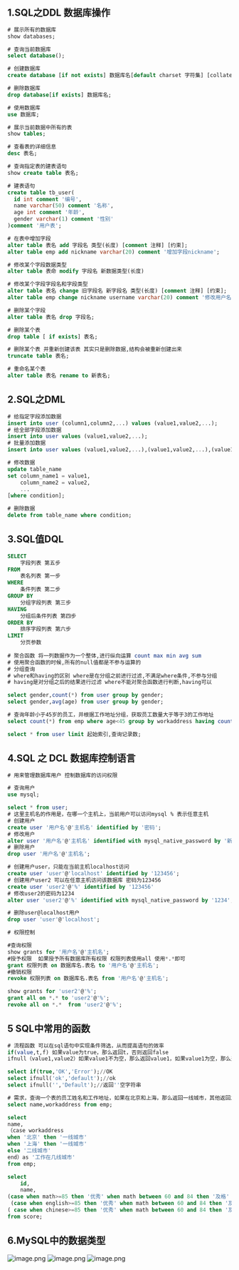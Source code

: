 ## 1.SQL之DDL 数据库操作
```sql
# 展示所有的数据库
show databases;

# 查询当前数据库
select database();

# 创建数据库
create database [if not exists] 数据库名[default charset 字符集] [collate 排序规则];

# 删除数据库
drop database[if exists] 数据库名;

# 使用数据库
use 数据库;

# 展示当前数据中所有的表
show tables;

# 查看表的详细信息
desc 表名;

# 查询指定表的建表语句
show create table 表名; 

# 建表语句
create table tb_user(
  id int comment '编号',
  name varchar(50) comment '名称',
  age int comment '年龄',
  gender varchar(1) comment '性别'
)comment '用户表';

# 在表中增加字段
alter table 表名 add 字段名 类型(长度) [comment 注释] [约束];
alter table emp add nickname varchar(20) comment '增加字段nickname';

# 修改某个字段数据类型
alter table 表命 modify 字段名 新数据类型(长度)

# 修改某个字段字段名和字段类型
alter table 表名 change 旧字段名 新字段名 类型(长度) [comment 注释] [约束];
alter table emp change nickname username varchar(20) comment '修改用户名及数据长度';

# 删除某个字段
alter table 表名 drop 字段名;

# 删除某个表
drop table [ if exists] 表名;

# 删除某个表 并重新创建该表 其实只是删除数据,结构会被重新创建出来
truncate table 表名;

# 重命名某个表
alter table 表名 rename to 新表名;

```
## 2.SQL之DML
```sql
# 给指定字段添加数据
insert into user (column1,column2,...) values (value1,value2,...);
# 给全部字段添加数据
insert into user values (value1,value2,...);
# 批量添加数据
insert into user values (value1,value2,...),(value1,value2,...),(value1,value2,...);

# 修改数据
update table_name
set column_name1 = value1,
    column_name2 = value2,
    ...
[where condition]; 

# 删除数据
delete from table_name where condition;
```
## 3.SQL值DQL 
```sql
SELECT
    字段列表 第五步
FROM
    表名列表 第一步
WHERE 
    条件列表 第二步
GROUP BY 
    分组字段列表 第三步
HAVING
    分组后条件列表 第四步
ORDER BY
    排序字段列表 第六步
LIMIT
    分页参数
    
# 聚合函数 将一列数据作为一个整体,进行纵向运算 count max min avg sum
# 使用聚合函数的时候,所有的null值都是不参与运算的
# 分组查询 
# where和having的区别 where是在分组之前进行过滤,不满足where条件,不参与分组
# having是对分组之后的结果进行过滤 where不能对聚合函数进行判断,having可以

select gender,count(*) from user group by gender;
select gender,avg(age) from user group by gender;

# 查询年龄小于45岁的员工，并根据工作地址分组，获取员工数量大于等于3的工作地址
select count(*) from emp where age<45 group by workaddress having count(*) > 3

select * from user limit 起始索引,查询记录数;
```
## 4.SQL 之 DCL 数据库控制语言
```sql
# 用来管理数据库用户 控制数据库的访问权限

# 查询用户
use mysql;

select * from user;
# 这里主机名的作用是，在哪一个主机上，当前用户可以访问mysql % 表示任意主机
# 创建用户
create user '用户名'@'主机名' identified by '密码';
# 修改用户
alter user '用户名'@'主机名' identified with mysql_native_password by '新密码';
# 删除用户
drop user '用户名'@'主机名';

# 创建用户user，只能在当前主机localhost访问
create user 'user'@'localhost' identified by '123456';
# 创建用户user2 可以在任意主机访问该数据库 密码为123456
create user 'user2'@'%' identified by '123456'
# 修改user2的密码为1234
alter user 'user2'@'%' identified with mysql_native_password by '1234';

# 删除user@localhost用户
drop user 'user'@'localhost';

# 权限控制

#查询权限
show grants for '用户名'@'主机名';
#授予权限  如果授予所有数据库所有权限 权限列表使用all 使用*.*即可
grant 权限列表 on 数据库名.表名 to '用户名'@'主机名';
#撤销权限
revoke 权限列表 on 数据库名.表名 from '用户名'@'主机名';

show grants for 'user2'@'%';
grant all on *.* to 'user2'@'%';
revoke all on *.*  from 'user2'@'%';

```
## 5 SQL中常用的函数
```sql
# 流程函数 可以在sql语句中实现条件筛选，从而提高语句的效率
if(value,t,f) 如果value为true，那么返回t，否则返回false
ifnull（value1,value2）如果value1不为空，那么返回value1，如果value1为空，那么返回value2

select if(true,'OK','Error');//OK
select ifnull('ok','default');//ok
select ifnull('','Default');//返回''空字符串

# 需求，查询一个表的员工姓名和工作地址，如果在北京和上海，那么返回一线城市，其他返回二线城市
select name,workaddress from emp;

select 
name, 
（case workaddress 
when '北京' then '一线城市' 
when '上海' then '一线城市' 
else '二线城市' 
end）as '工作在几线城市'
from emp;

select
    id,
    name,
(case when math>=85 then '优秀' when math between 60 and 84 then '及格' else '不及格' end) as '数学',
 (case when english>=85 then '优秀' when math between 60 and 84 then '及格' else '不及格' end) as '英语',
( case when chinese>=85 then '优秀' when math between 60 and 84 then '及格' else '不及格' end) as '语文'
from score;
```
## 6.MySQL中的数据类型
![image.png](https://cdn.nlark.com/yuque/0/2022/png/21359294/1648139488564-284f8b8d-9525-4b8d-830c-549944842c28.png#clientId=u388a1b1b-84ed-4&crop=0&crop=0&crop=1&crop=1&from=paste&height=209&id=ub8859a30&margin=%5Bobject%20Object%5D&name=image.png&originHeight=418&originWidth=1126&originalType=binary&ratio=1&rotation=0&showTitle=false&size=256045&status=done&style=none&taskId=u4fcdcf0f-f665-4c85-a56e-a3b5d4bd06c&title=&width=563)
![image.png](https://cdn.nlark.com/yuque/0/2022/png/21359294/1648139500360-2f83fc8a-2f79-45ed-a420-020a992960ba.png#clientId=u388a1b1b-84ed-4&crop=0&crop=0&crop=1&crop=1&from=paste&height=162&id=ud4a6d379&margin=%5Bobject%20Object%5D&name=image.png&originHeight=323&originWidth=1531&originalType=binary&ratio=1&rotation=0&showTitle=false&size=269478&status=done&style=none&taskId=ubff03a01-48a2-4879-815e-e1748835ea6&title=&width=765.5)
![image.png](https://cdn.nlark.com/yuque/0/2022/png/21359294/1648139508935-4f55695a-a748-4ab5-a61b-61d6412dc266.png#clientId=u388a1b1b-84ed-4&crop=0&crop=0&crop=1&crop=1&from=paste&height=114&id=u33f9ea5e&margin=%5Bobject%20Object%5D&name=image.png&originHeight=228&originWidth=1272&originalType=binary&ratio=1&rotation=0&showTitle=false&size=173178&status=done&style=none&taskId=u79c16582-e15d-4399-a282-b7c487b211a&title=&width=636)
